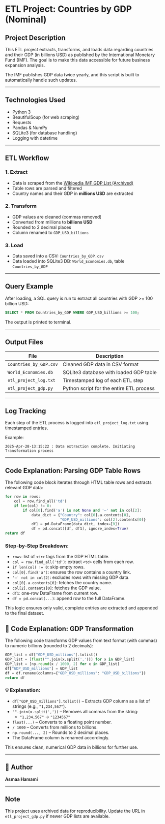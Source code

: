 # ETL Project: Countries by GDP (Nominal)

## Project Description

This ETL project extracts, transforms, and loads data regarding countries and their GDP (in billions USD) as published by the International Monetary Fund (IMF). The goal is to make this data accessible for future business expansion analysis.

The IMF publishes GDP data twice yearly, and this script is built to automatically handle such updates.

---

## Technologies Used

- Python 3
- BeautifulSoup (for web scraping)
- Requests
- Pandas & NumPy
- SQLite3 (for database handling)
- Logging with datetime

---

## ETL Workflow

### 1. **Extract**
- Data is scraped from the [Wikipedia IMF GDP List (Archived)](https://web.archive.org/web/20230902185326/https://en.wikipedia.org/wiki/List_of_countries_by_GDP_%28nominal%29)
- Table rows are parsed and filtered
- Country names and their GDP in **millions USD** are extracted

### 2. **Transform**
- GDP values are cleaned (commas removed)
- Converted from millions to **billions USD**
- Rounded to 2 decimal places
- Column renamed to `GDP_USD_billions`

### 3. **Load**
- Data saved into a CSV: `Countries_by_GDP.csv`
- Data loaded into SQLite3 DB: `World_Economies.db`, table `Countries_by_GDP`

---

## Query Example

After loading, a SQL query is run to extract all countries with GDP >= 100 billion USD:

```sql
SELECT * FROM Countries_by_GDP WHERE GDP_USD_billions >= 100;
```

The output is printed to terminal.

---

## Output Files

| File                     | Description                                |
|--------------------------|--------------------------------------------|
| `Countries_by_GDP.csv`   | Cleaned GDP data in CSV format             |
| `World_Economies.db`     | SQLite3 database with loaded GDP table     |
| `etl_project_log.txt`    | Timestamped log of each ETL step           |
| `etl_project_gdp.py`     | Python script for the entire ETL process   |

---

## Log Tracking

Each step of the ETL process is logged into `etl_project_log.txt` using timestamped entries.

Example:

```
2025-Apr-28-13:15:22 : Data extraction complete. Initiating Transformation process
```

---

## Code Explanation: Parsing GDP Table Rows

The following code block iterates through HTML table rows and extracts relevant GDP data:

```python
for row in rows:
    col = row.find_all('td')
    if len(col) != 0:
        if col[0].find('a') is not None and '—' not in col[2]:
            data_dict = {"Country": col[0].a.contents[0],
                         "GDP_USD_millions": col[2].contents[0]}
            df1 = pd.DataFrame(data_dict, index=[0])
            df = pd.concat([df, df1], ignore_index=True)
return df
```

### Step-by-Step Breakdown:

- `rows`: list of `<tr>` tags from the GDP HTML table.
- `col = row.find_all('td')`: extract `<td>` cells from each row.
- `if len(col) != 0`: skip empty rows.
- `col[0].find('a')`: ensures the row contains a country link.
- `'—' not in col[2]`: excludes rows with missing GDP data.
- `col[0].a.contents[0]`: fetches the country name.
- `col[2].contents[0]`: fetches the GDP value.
- `df1`: one-row DataFrame from current row.
- `df = pd.concat(...)`: append row to the full DataFrame.

This logic ensures only valid, complete entries are extracted and appended to the final dataset.


## 🔄 Code Explanation: GDP Transformation

The following code transforms GDP values from text format (with commas) to numeric billions (rounded to 2 decimals):

```python
GDP_list = df["GDP_USD_millions"].tolist()
GDP_list = [float("".join(x.split(','))) for x in GDP_list]
GDP_list = [np.round(x / 1000, 2) for x in GDP_list]
df["GDP_USD_millions"] = GDP_list
df = df.rename(columns={"GDP_USD_millions": "GDP_USD_billions"})
return df
```

### 💡 Explanation:

- `df["GDP_USD_millions"].tolist()` – Extracts GDP column as a list of strings (e.g., `"1,234,567"`).
- `"".join(x.split(','))` – Removes all commas from the string:
  - `"1,234,567"` → `"1234567"`
- `float(...)` – Converts to a floating point number.
- `/ 1000` – Converts from millions to billions.
- `np.round(..., 2)` – Rounds to 2 decimal places.
- The DataFrame column is renamed accordingly.

This ensures clean, numerical GDP data in billions for further use.

---

## 👤 Author

**Asmaa Hamami** 

---

##  Note

This project uses archived data for reproducibility. Update the URL in `etl_project_gdp.py` if newer GDP lists are available.

